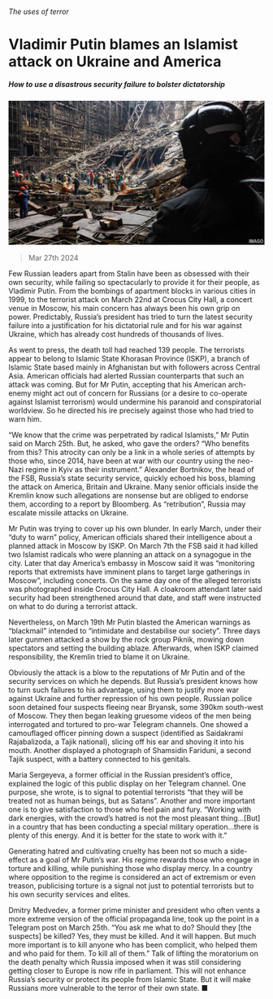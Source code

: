 ###### The uses of terror

# Vladimir Putin blames an Islamist attack on Ukraine and America 

##### How to use a disastrous security failure to bolster dictatorship 

![image](images/20240330_EUP503.jpg) 

> Mar 27th 2024 

Few Russian leaders apart from Stalin have been as obsessed with their own security, while failing so spectacularly to provide it for their people, as Vladimir Putin. From the bombings of apartment blocks in various cities in 1999, to the terrorist attack on March 22nd at Crocus City Hall, a concert venue in Moscow, his main concern has always been his own grip on power. Predictably, Russia’s president has tried to turn the latest security failure into a justification for his dictatorial rule and for his war against Ukraine, which has already cost hundreds of thousands of lives. 

As  went to press, the death toll had reached 139 people. The terrorists appear to belong to Islamic State Khorasan Province (ISKP), a branch of Islamic State based mainly in Afghanistan but with followers across Central Asia. American officials had alerted Russian counterparts that such an attack was coming. But for Mr Putin, accepting that his American arch-enemy might act out of concern for Russians (or a desire to co-operate against Islamist terrorism) would undermine his paranoid and conspiratorial worldview. So he directed his ire precisely against those who had tried to warn him. 

 “We know that the crime was perpetrated by radical Islamists,” Mr Putin said on March 25th. But, he asked, who gave the orders? “Who benefits from this? This atrocity can only be a link in a whole series of attempts by those who, since 2014, have been at war with our country using the neo-Nazi regime in Kyiv as their instrument.” Alexander Bortnikov, the head of the FSB, Russia’s state security service, quickly echoed his boss, blaming the attack on America, Britain and Ukraine. Many senior officials inside the Kremlin know such allegations are nonsense but are obliged to endorse them, according to a report by Bloomberg. As “retribution”, Russia may escalate missile attacks on Ukraine.

Mr Putin was trying to cover up his own blunder. In early March, under their “duty to warn” policy, American officials shared their intelligence about a planned attack in Moscow by ISKP. On March 7th the FSB said it had killed two Islamist radicals who were planning an attack on a synagogue in the city. Later that day America’s embassy in Moscow said it was “monitoring reports that extremists have imminent plans to target large gatherings in Moscow”, including concerts. On the same day one of the alleged terrorists was photographed inside Crocus City Hall. A cloakroom attendant later said security had been strengthened around that date, and staff were instructed on what to do during a terrorist attack.

Nevertheless, on March 19th Mr Putin blasted the American warnings as “blackmail” intended to “intimidate and destabilise our society”. Three days later gunmen attacked a show by the rock group Piknik, mowing down spectators and setting the building ablaze. Afterwards, when ISKP claimed responsibility, the Kremlin tried to blame it on Ukraine. 

Obviously the attack is a blow to the reputations of Mr Putin and of the security services on which he depends. But Russia’s president knows how to turn such failures to his advantage, using them to justify more war against Ukraine and further repression of his own people. Russian police soon detained four suspects fleeing near Bryansk, some 390km south-west of Moscow. They then began leaking gruesome videos of the men being interrogated and tortured to pro-war Telegram channels. One showed a camouflaged officer pinning down a suspect (identified as Saidakrami Rajabalizoda, a Tajik national), slicing off his ear and shoving it into his mouth. Another displayed a photograph of Shamsidin Fariduni, a second Tajik suspect, with a battery connected to his genitals. 

Maria Sergeyeva, a former official in the Russian president’s office, explained the logic of this public display on her Telegram channel. One purpose, she wrote, is to signal to potential terrorists “that they will be treated not as human beings, but as Satans”. Another and more important one is to give satisfaction to those who feel pain and fury. “Working with dark energies, with the crowd’s hatred is not the most pleasant thing…[But] in a country that has been conducting a special military operation...there is plenty of this energy. And it is better for the state to work with it.”

Generating hatred and cultivating cruelty has been not so much a side-effect as a goal of Mr Putin’s war. His regime rewards those who engage in torture and killing, while punishing those who display mercy. In a country where opposition to the regime is considered an act of extremism or even treason, publicising torture is a signal not just to potential terrorists but to his own security services and elites. 

Dmitry Medvedev, a former prime minister and president who often vents a more extreme version of the official propaganda line, took up the point in a Telegram post on March 25th. “You ask me what to do? Should they [the suspects] be killed? Yes, they must be killed. And it will happen. But much more important is to kill anyone who has been complicit, who helped them and who paid for them. To kill all of them.” Talk of lifting the moratorium on the death penalty which Russia imposed when it was still considering getting closer to Europe is now rife in parliament. This will not enhance Russia’s security or protect its people from Islamic State. But it will make Russians more vulnerable to the terror of their own state. ■


